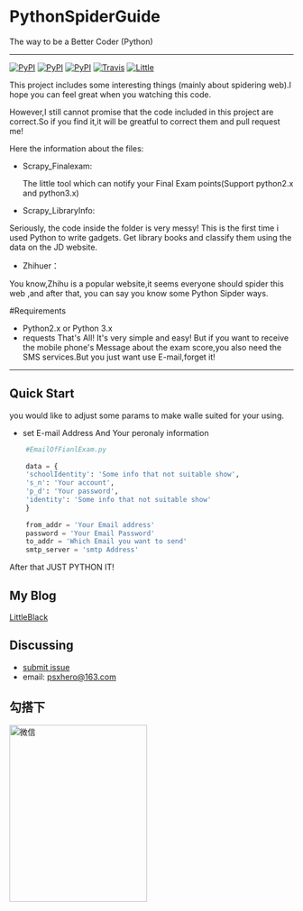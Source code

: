 # PythonSpiderGuide

The way to be a Better Coder (Python)

------

[![PyPI](https://img.shields.io/badge/doc-20%25-yellow.svg)]()
[![PyPI](https://img.shields.io/pypi/pyversions/Django.svg)]()
[![PyPI](https://img.shields.io/badge/platform-Linux%2FWin-green.svg)]()
[![Travis](https://img.shields.io/travis/rust-lang/rust.svg)]()
[![Little](https://img.shields.io/badge/PowerBy-LittleBlack-red.svg)](psxjoy.me)

This project includes some interesting things (mainly about spidering web).I hope you can feel great when you watching this code.

However,I still cannot promise that the code included in this project are correct.So if you find it,it will be greatful to correct them and pull request me!

Here the information about the files:

* Scrapy_Finalexam:

  The little tool which can notify your Final Exam points(Support python2.x and python3.x)
* Scrapy_LibraryInfo:
 
 Seriously, the code inside the folder is very messy! This is the first time i used Python to write gadgets. Get library books and classify them using the data on the JD website.
* Zhihuer：

 You know,Zhihu is a popular website,it seems everyone should spider this web ,and after that, you can say you know some Python Sipder ways.
 

#Requirements

* Python2.x or Python 3.x
* requests
 That's All! It's very simple and easy!
But if you want to receive the mobile phone's Message about the exam score,you also need the SMS services.But you just want use E-mail,forget it!
------
## Quick Start

you would like to adjust some params to make walle suited for your using.

* set E-mail Address And Your peronaly information

```python
    #EmailOfFianlExam.py
    
    data = {
    'schoolIdentity': 'Some info that not suitable show',
    's_n': 'Your account',
    'p_d': 'Your password',
    'identity': 'Some info that not suitable show'
    }
    
    from_addr = 'Your Email address'
    password = 'Your Email Password'
    to_addr = 'Which Email you want to send'
    smtp_server = 'smtp Address'
```
After that 
JUST PYTHON IT!
 

## My Blog
[LittleBlack](http://www.psxjoy.me)




Discussing
----------
- [submit issue](https://github.com/elegantking//PythonSpiderGuide/new)
- email: psxhero@163.com

勾搭下
----
<img src="http://oqt1kimnz.bkt.clouddn.com/IMG_0177.JPG" width="244" height="314" alt="微信" align=left />




